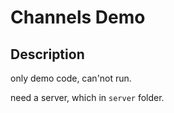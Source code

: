 # Channels Demo

## Description
only demo code, can'not run.

need a server, which in `server` folder.
